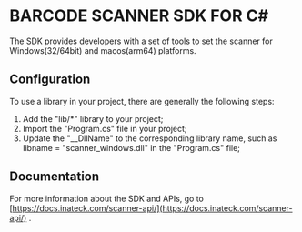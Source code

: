 # BARCODE SCANNER SDK FOR C#
The SDK provides developers with a set of tools to set the scanner for Windows(32/64bit) and macos(arm64) platforms.

## Configuration
To use a library in your project, there are generally the following steps:
1. Add the "lib/*" library to your project;
2. Import the "Program.cs" file in your project;
3. Update the "__DllName" to the corresponding library name, such as libname = "scanner_windows.dll" in the "Program.cs" file;

## Documentation
For more information about the SDK and APIs, go to [https://docs.inateck.com/scanner-api/](https://docs.inateck.com/scanner-api/) .